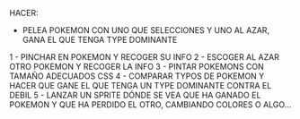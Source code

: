 HACER:

- PELEA POKEMON CON UNO QUE SELECCIONES Y UNO AL AZAR, GANA EL QUE TENGA TYPE DOMINANTE

1 - PINCHAR EN POKEMON Y RECOGER SU INFO
2 - ESCOGER AL AZAR OTRO POKEMON Y RECOGER LA INFO
3 - PINTAR POKEMONS CON TAMAÑO ADECUADOS CSS
4 - COMPARAR TYPOS DE POKEMON Y HACER QUE GANE EL QUE TENGA UN TYPE DOMINANTE CONTRA EL DEBIL
5 - LANZAR UN SPRITE DÓNDE SE VEA QUE HA GANADO EL POKEMON Y QUE HA PERDIDO EL OTRO, CAMBIANDO COLORES O ALGO...
